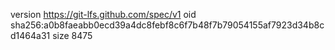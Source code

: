 version https://git-lfs.github.com/spec/v1
oid sha256:a0b8faeabb0ecd39a4dc8febf8c6f7b48f7b79054155af7923d34b8cd1464a31
size 8475
